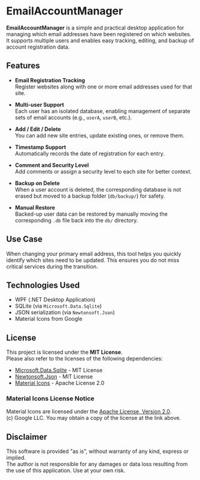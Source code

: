 # EmailAccountManager

**EmailAccountManager** is a simple and practical desktop application for managing which email addresses have been registered on which websites. 
It supports multiple users and enables easy tracking, editing, and backup of account registration data.

## Features

- **Email Registration Tracking**  
  Register websites along with one or more email addresses used for that site.

- **Multi-user Support**  
  Each user has an isolated database, enabling management of separate sets of email accounts (e.g., `userA`, `userB`, etc.).

- **Add / Edit / Delete**  
  You can add new site entries, update existing ones, or remove them.

- **Timestamp Support**  
  Automatically records the date of registration for each entry.

- **Comment and Security Level**  
  Add comments or assign a security level to each site for better context.

- **Backup on Delete**  
  When a user account is deleted, the corresponding database is not erased but moved to a backup folder (`db/backup/`) for safety.

- **Manual Restore**  
  Backed-up user data can be restored by manually moving the corresponding `.db` file back into the `db/` directory.

## Use Case

When changing your primary email address, this tool helps you quickly identify which sites need to be updated. 
This ensures you do not miss critical services during the transition.

## Technologies Used

- WPF (.NET Desktop Application)
- SQLite (via `Microsoft.Data.Sqlite`)
- JSON serialization (via `Newtonsoft.Json`)
- Material Icons from Google

## License

This project is licensed under the **MIT License**.  
Please also refer to the licenses of the following dependencies:

- [Microsoft.Data.Sqlite](https://github.com/dotnet/efcore) - MIT License  
- [Newtonsoft.Json](https://www.newtonsoft.com/json) - MIT License  
- [Material Icons](https://fonts.google.com/icons) - Apache License 2.0

### Material Icons License Notice

Material Icons are licensed under the [Apache License, Version 2.0](http://www.apache.org/licenses/LICENSE-2.0).  
(c) Google LLC. You may obtain a copy of the license at the link above.

## Disclaimer

This software is provided "as is", without warranty of any kind, express or implied.  
The author is not responsible for any damages or data loss resulting from the use of this application.
Use at your own risk.


